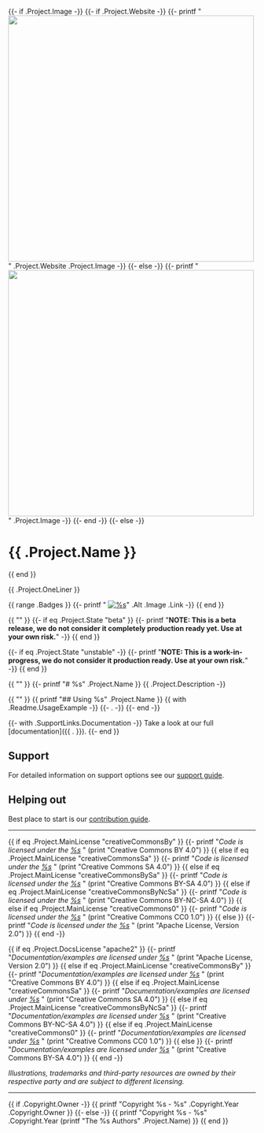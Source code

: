 {{- if .Project.Image -}}
  {{- if .Project.Website -}}
    {{- printf "<a href='%s'><img src='%s' width='500'/></a>" .Project.Website .Project.Image -}}
  {{- else -}}
    {{- printf "<img src='%s' width='500'/>" .Project.Image -}}
  {{- end -}}
{{- else -}}
# {{ .Project.Name }}
{{ end }}

{{ .Project.OneLiner }}

{{ range .Badges }}
  {{- printf " [![%s](%s)](%s)" .Alt .Image .Link -}}
{{ end }}

{{ "" }}
{{- if eq .Project.State "beta" }}
  {{- printf "**NOTE: This is a beta release, we do not consider it completely production ready yet. Use at your own risk.**" -}}
{{ end }}

{{- if eq .Project.State "unstable" -}}
  {{- printf "**NOTE: This is a work-in-progress, we do not consider it production ready. Use at your own risk.**" -}}
{{ end }}

{{ "" }}
{{- printf "# %s" .Project.Name }}
{{ .Project.Description -}}

{{ "" }}
{{ printf "## Using %s" .Project.Name }}
{{ with .Readme.UsageExample -}}
  {{- . -}}
{{- end -}}

{{- with .SupportLinks.Documentation -}}
Take a look at our full [documentation]({{ . }}).
{{- end }}

## Support
For detailed information on support options see our [support guide](/SUPPORT.md).

## Helping out
Best place to start is our [contribution guide](/CONTRIBUTING.md).

----

{{ if eq .Project.MainLicense "creativeCommonsBy" }}
  {{- printf "*Code is licensed under the [%s](/LICENSE)*  " (print "Creative Commons BY 4.0") }}
{{ else if eq .Project.MainLicense "creativeCommonsSa" }}
  {{- printf "*Code is licensed under the [%s](/LICENSE)*  " (print "Creative Commons SA 4.0") }}
{{ else if eq .Project.MainLicense "creativeCommonsBySa" }}
  {{- printf "*Code is licensed under the [%s](/LICENSE)*  " (print "Creative Commons BY-SA 4.0") }}
{{ else if eq .Project.MainLicense "creativeCommonsByNcSa" }}
  {{- printf "*Code is licensed under the [%s](/LICENSE)*  " (print "Creative Commons BY-NC-SA 4.0") }}
{{ else if eq .Project.MainLicense "creativeCommons0" }}
  {{- printf "*Code is licensed under the [%s](/LICENSE)*  " (print "Creative Commons CC0 1.0") }}
{{ else }}
  {{- printf "*Code is licensed under the [%s](/LICENSE)*  " (print "Apache License, Version 2.0") }}
{{ end -}}

{{ if eq .Project.DocsLicense "apache2" }}
  {{- printf "*Documentation/examples are licensed under [%s](/docs/LICENSE)* " (print "Apache License, Version 2.0") }}
{{ else if eq .Project.MainLicense "creativeCommonsBy" }}
  {{- printf "*Documentation/examples are licensed under [%s](/docs/LICENSE)*  " (print "Creative Commons BY 4.0") }}
{{ else if eq .Project.MainLicense "creativeCommonsSa" }}
  {{- printf "*Documentation/examples are licensed under [%s](/docs/LICENSE)*  " (print "Creative Commons SA 4.0") }}
{{ else if eq .Project.MainLicense "creativeCommonsByNcSa" }}
  {{- printf "*Documentation/examples are licensed under [%s](/docs/LICENSE)*  " (print "Creative Commons BY-NC-SA 4.0") }}
{{ else if eq .Project.MainLicense "creativeCommons0" }}
  {{- printf "*Documentation/examples are licensed under [%s](/docs/LICENSE)*  " (print "Creative Commons CC0 1.0") }}
{{ else }}
  {{- printf "*Documentation/examples are licensed under [%s](/docs/LICENSE)*  " (print "Creative Commons BY-SA 4.0") }}
{{ end -}}

*Illustrations, trademarks and third-party resources are owned by their respective party and are subject to different licensing.*

---

{{ if .Copyright.Owner -}}
  {{ printf "Copyright %s - %s" .Copyright.Year .Copyright.Owner }}
{{- else -}}
  {{ printf "Copyright %s - %s" .Copyright.Year (printf "The %s Authors" .Project.Name) }}
{{ end }}
